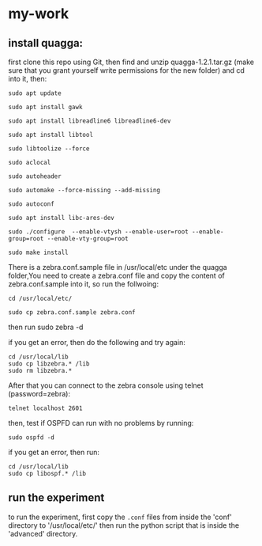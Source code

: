 # my-work

## install quagga:
first clone this repo using Git, then find and unzip quagga-1.2.1.tar.gz (make sure that you grant yourself write permissions for the new folder) and cd into it, then:
```
sudo apt update

sudo apt install gawk

sudo apt install libreadline6 libreadline6-dev

sudo apt install libtool

sudo libtoolize --force

sudo aclocal

sudo autoheader

sudo automake --force-missing --add-missing

sudo autoconf

sudo apt install libc-ares-dev

sudo ./configure  --enable-vtysh --enable-user=root --enable-group=root --enable-vty-group=root

sudo make install
```

There is a zebra.conf.sample file in /usr/local/etc under the quagga folder,You need to create a zebra.conf file and copy the content of zebra.conf.sample into it, so run the follwoing:
```
cd /usr/local/etc/

sudo cp zebra.conf.sample zebra.conf
```
then run sudo zebra -d

if you get an error, then do the following and try again:
```
cd /usr/local/lib
sudo cp libzebra.* /lib
sudo rm libzebra.*
```
After that you can connect to the zebra console using telnet (password=zebra):
```
telnet localhost 2601
```
then, test if OSPFD can run with no problems by running:
```
sudo ospfd -d
```
if you get an error, then run:
```
cd /usr/local/lib
sudo cp libospf.* /lib
```

## run the experiment
to run the experiment, first copy the ```.conf``` files from inside the 'conf' directory to '/usr/local/etc/' then run the python script that is inside the 'advanced' directory.

